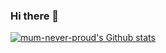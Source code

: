 ### Hi there 👋

[![mum-never-proud's Github stats](https://github-readme-stats.vercel.app/api?username=mum-never-proud)](https://github.com/anuraghazra/github-readme-stats)
